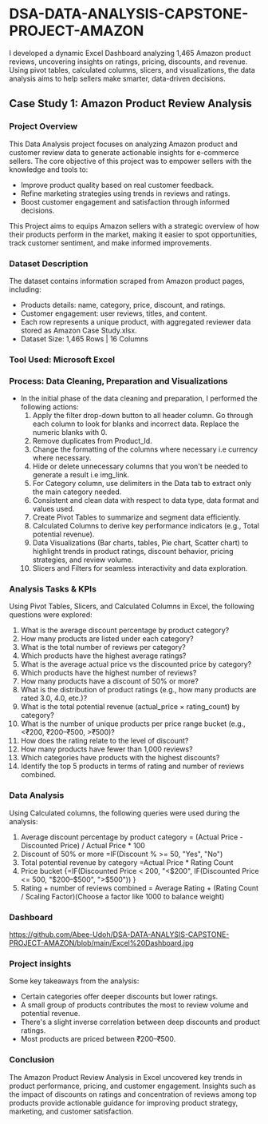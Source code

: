 # DSA-DATA-ANALYSIS-CAPSTONE-PROJECT-AMAZON
I developed a dynamic Excel Dashboard analyzing 1,465 Amazon product reviews, uncovering insights on ratings, pricing, discounts, and revenue. Using pivot tables, calculated columns, slicers, and visualizations, the data analysis aims to help sellers make smarter, data-driven decisions.

## Case Study 1: Amazon Product Review Analysis

### Project Overview
This Data Analysis project focuses on analyzing Amazon product and customer review data to generate actionable insights for e-commerce sellers. The core objective of this project was to empower sellers with the knowledge and tools to:
 - Improve product quality based on real customer feedback.
 - Refine marketing strategies using trends in reviews and ratings.
 - Boost customer engagement and satisfaction through informed decisions.
   
This Project aims to equips Amazon sellers with a strategic overview of how their products perform in the market, making it easier to spot opportunities, track customer sentiment, and make informed improvements.

### Dataset Description 
The dataset contains information scraped from Amazon product pages, including:
- Products details: name, category, price, discount, and ratings.
- Customer engagement: user reviews, titles, and content.
- Each row represents a unique product, with aggregated reviewer data stored as Amazon Case Study.xlsx.
- Dataset Size: 1,465 Rows | 16 Columns

### Tool Used: Microsoft Excel 
 
### Process: Data Cleaning, Preparation and Visualizations
- In the initial phase of the data cleaning and preparation, I performed the following actions:
  1. Apply the filter drop-down button to all header column. Go through each column to look for blanks and incorrect data. Replace the numeric blanks with 0.
  2. Remove duplicates from Product_Id. 
  3. Change the formatting of the columns where necessary i.e currency where necessary.
  4. Hide or delete unnecessary columns that you won't be needed to generate a result i.e img_link.
  5. For Category column, use delimiters in the Data tab to extract only the main category needed.
  6. Consistent and clean data with respect to data type, data format and values used.
  7. Create Pivot Tables to summarize and segment data efficiently.
  8. Calculated Columns to derive key performance indicators (e.g., Total potential revenue).
  9. Data Visualizations (Bar charts, tables, Pie chart, Scatter chart) to highlight trends in product ratings, discount behavior, pricing strategies, and review volume.
  10. Slicers and Filters for seamless interactivity and data exploration.

### Analysis Tasks & KPIs
Using Pivot Tables, Slicers, and Calculated Columns in Excel, the following questions were explored:
 1. What is the average discount   percentage by product category? 
 2. How many products are listed under each category?
 3. What is the total number of reviews per category? 
 4. Which products have the highest average ratings? 
 5. What is the average actual price vs the discounted price by category? 
 6. Which products have the highest number of reviews? 
 7. How many products have a discount of 50% or more? 
 8. What is the distribution of product ratings (e.g., how many products are rated 3.0, 4.0, etc.)? 
 9. What is the total potential revenue (actual_price × rating_count) by category?
10. What is the number of unique products per price range bucket (e.g., <₹200, ₹200–₹500, >₹500)? 
11. How does the rating relate to the level of discount? 
12. How many products have fewer than 1,000 reviews? 
13. Which categories have products with the highest discounts? 
14. Identify the top 5 products in terms of rating and number of reviews combined.

### Data Analysis 
Using Calculated columns, the following queries were used during the analysis:
 1. Average discount percentage by product category = (Actual Price - Discounted Price) / Actual Price * 100
 2. Discount of 50% or more =IF(Discount % >= 50, "Yes", "No")
 3. Total potential revenue by category =Actual Price * Rating Count
 4. Price bucket {=IF(Discounted Price < 200, "<$200", IF(Discounted Price <= 500, "$200–$500", ">$500")) }
 5. Rating + number of reviews combined = Average Rating + (Rating Count / Scaling Factor)(Choose a factor like 1000 to balance weight)
    
### Dashboard
https://github.com/Abee-Udoh/DSA-DATA-ANALYSIS-CAPSTONE-PROJECT-AMAZON/blob/main/Excel%20Dashboard.jpg

### Project insights
Some key takeaways from the analysis:
- Certain categories offer deeper discounts but lower ratings.
- A small group of products contributes the most to review volume and potential revenue.
- There's a slight inverse correlation between deep discounts and product ratings.
- Most products are priced between ₹200–₹500.

### Conclusion
 The Amazon Product Review Analysis in Excel uncovered key trends in product performance, pricing, and customer engagement. Insights such as the impact of discounts on ratings and concentration of reviews among top products provide actionable guidance for improving product strategy, marketing, and customer satisfaction.






